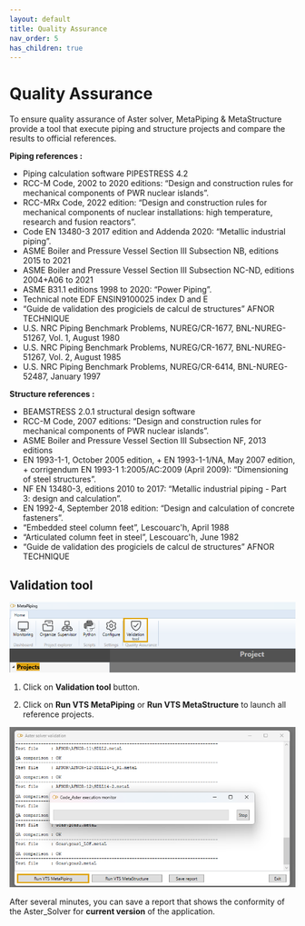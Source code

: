 ```yaml
---
layout: default
title: Quality Assurance
nav_order: 5
has_children: true
---
```


# Quality Assurance

To ensure quality assurance of Aster solver, MetaPiping & MetaStructure provide a tool that execute piping and structure projects and compare the results to official references.

**Piping references :**

* Piping calculation software PIPESTRESS 4.2
* RCC-M Code, 2002 to 2020 editions: “Design and construction rules for mechanical components of PWR nuclear islands”.
* RCC-MRx Code, 2022 edition: “Design and construction rules for mechanical components of nuclear installations: high temperature, research and fusion reactors”.
* Code EN 13480-3 2017 edition and Addenda 2020: “Metallic industrial piping”. 
* ASME Boiler and Pressure Vessel Section III Subsection NB, editions 2015 to 2021 
* ASME Boiler and Pressure Vessel Section III Subsection NC-ND, editions 2004+A06 to 2021 
* ASME B31.1 editions 1998 to 2020: “Power Piping”. 
* Technical note EDF ENSIN9100025 index D and E 
* “Guide de validation des progiciels de calcul de structures” AFNOR TECHNIQUE 
* U.S. NRC Piping Benchmark Problems, NUREG/CR-1677, BNL-NUREG-51267, Vol. 1, August 1980 
* U.S. NRC Piping Benchmark Problems, NUREG/CR-1677, BNL-NUREG-51267, Vol. 2, August 1985 
* U.S. NRC Piping Benchmark Problems, NUREG/CR-6414, BNL-NUREG-52487, January 1997 

**Structure references :**

* BEAMSTRESS 2.0.1 structural design software
* RCC-M Code, 2007 editions: “Design and construction rules for mechanical components of PWR nuclear islands”.
* ASME Boiler and Pressure Vessel Section III Subsection NF, 2013 editions
* EN 1993-1-1, October 2005 edition, + EN 1993-1-1/NA, May 2007 edition, + corrigendum EN 1993-1
1:2005/AC:2009 (April 2009): “Dimensioning of steel structures”.  
* NF EN 13480-3, editions 2010 to 2017: “Metallic industrial piping - Part 3: 
design and calculation”. 
* EN 1992-4, September 2018 edition: “Design and calculation of concrete fasteners”. 
* “Embedded steel column feet”, Lescouarc'h, April 1988 
* “Articulated column feet in steel”, Lescouarc'h, June 1982 
* “Guide de validation des progiciels de calcul de structures” AFNOR TECHNIQUE 

## Validation tool

![Image](../Images/Quality1.png)

1. Click on **Validation tool** button.

2. Click on **Run VTS MetaPiping** or **Run VTS MetaStructure** to launch all reference projects.

![Image](../Images/Quality2.png)

After several minutes, you can save a report that shows the conformity of the Aster_Solver for **current version** of the application.
